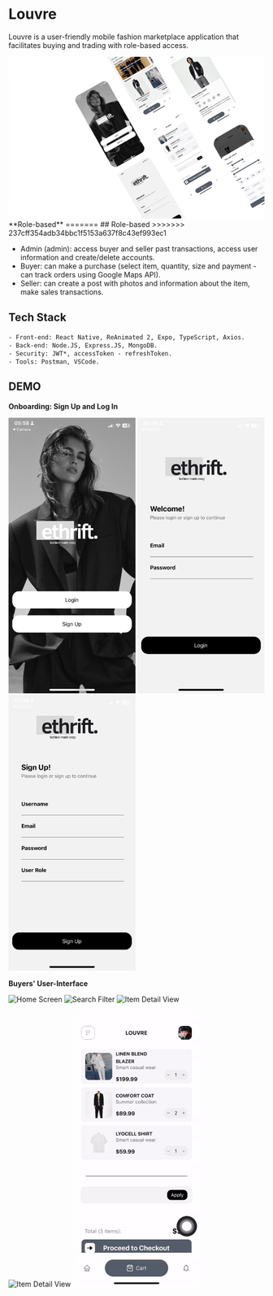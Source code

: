 # Louvre

Louvre is a user-friendly mobile fashion marketplace application that facilitates buying and trading with role-based access.

<img src="https://github.com/thanh-nt25/Louvre/blob/master/client/demo/banner.PNG"/>
**Role-based**
=======
## Role-based
>>>>>>> 237cff354adb34bbc1f5153a637f8c43ef993ec1

- Admin (admin): access buyer and seller past transactions, access user information and create/delete accounts.
- Buyer: can make a purchase (select item, quantity, size and payment - can track orders using Google Maps API).
- Seller: can create a post with photos and information about the item, make sales transactions.

## Tech Stack

    - Front-end: React Native, ReAnimated 2, Expo, TypeScript, Axios.
    - Back-end: Node.JS, Express.JS, MongoDB.
    - Security: JWT*, accessToken - refreshToken.
    - Tools: Postman, VSCode.

## DEMO


**Onboarding: Sign Up and Log In**

<p float="left">
	<img src="https://github.com/thanh-nt25/Louvre/blob/master/client/demo/home.PNG" title="Home" width="250"/>
	<img src="https://github.com/thanh-nt25/Louvre/blob/master/client/demo/signin.PNG" title="Sign In" width="250"/>
	<img src="https://github.com/thanh-nt25/Louvre/blob/master/client/demo/signup.PNG" title="Sign Up" width="250"/>
</p>

<p></p>

**Buyers' User-Interface**

<p float="left">
	<img src="https://github.com/thanh-nt25/Louvre/blob/master/client/demo/homenavi.gif" title="Home Screen" width="250"/>
	<img src="https://github.com/thanh-nt25/Louvre/blob/master/client/demo/search.gif" title="Search Filter" width="250"/>
	<img src="https://github.com/thanh-nt25/Louvre/blob/master/client/demo/detail.gif" title="Item Detail View" width="250"/>
</p>


<p float="left">
	<img src="https://github.com/thanh-nt25/Louvre/blob/master/client/demo/side.gif" title="Item Detail View" width="250"/>
	<img src="https://github.com/thanh-nt25/Louvre/blob/master/client/demo/cart.gif" title="Cart View" width="250"/>
</p>








